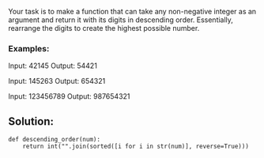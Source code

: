 Your task is to make a function that can take any non-negative integer as an argument and return it with its digits in descending order. Essentially, rearrange the digits to create the highest possible number.

### Examples:

Input: 42145 Output: 54421

Input: 145263 Output: 654321

Input: 123456789 Output: 987654321

## Solution:

```
def descending_order(num):
    return int("".join(sorted([i for i in str(num)], reverse=True)))
```